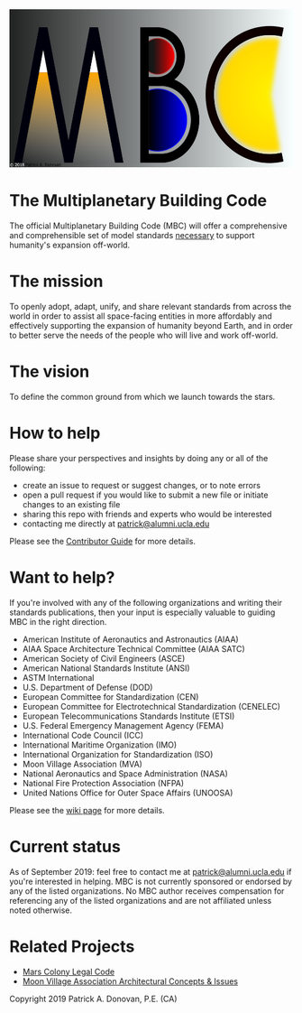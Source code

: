 <img src="https://github.com/Engineer1119/space-bc/blob/master/LOGO4%20png.png" width="538" height="280" />

# The Multiplanetary Building Code
The official Multiplanetary Building Code (MBC) will offer a comprehensive and comprehensible set of model standards [necessary](https://github.com/Engineer1119/space-bc/wiki) to support humanity's expansion off-world.

# The mission
To openly adopt, adapt, unify, and share relevant standards from across the world in order to assist all space-facing entities in more affordably and effectively supporting the expansion of humanity beyond Earth, and in order to better serve the needs of the people who will live and work off-world.

# The vision
To define the common ground from which we launch towards the stars.

# How to help
Please share your perspectives and insights by doing any or all of the following:
- create an issue to request or suggest changes, or to note errors
- open a pull request if you would like to submit a new file or initiate changes to an existing file
- sharing this repo with friends and experts who would be interested
- contacting me directly at patrick@alumni.ucla.edu

Please see the [Contributor Guide](https://github.com/Engineer1119/space-bc/blob/master/CONTRIBUTING.md) for more details.

# Want to help?
If you're involved with any of the following organizations and writing their standards publications, then your input is especially valuable to guiding MBC in the right direction.
- American Institute of Aeronautics and Astronautics (AIAA)
- AIAA Space Architecture Technical Committee (AIAA SATC)
- American Society of Civil Engineers (ASCE)
- American National Standards Institute (ANSI)
- ASTM International
- U.S. Department of Defense (DOD)
- European Committee for Standardization (CEN)
- European Committee for Electrotechnical Standardization (CENELEC)
- European Telecommunications Standards Institute (ETSI)
- U.S. Federal Emergency Management Agency (FEMA) 
- International Code Council (ICC)
- International Maritime Organization (IMO)
- International Organization for Standardization (ISO)
- Moon Village Association (MVA)
- National Aeronautics and Space Administration (NASA)
- National Fire Protection Association (NFPA)
- United Nations Office for Outer Space Affairs (UNOOSA)

Please see the [wiki page](https://github.com/Engineer1119/space-bc/wiki/Who-can-help%3F) for more details.

# Current status
As of September 2019: feel free to contact me at patrick@alumni.ucla.edu if you're interested in helping. MBC is not currently sponsored or endorsed by any of the listed organizations. No MBC author receives compensation for referencing any of the listed organizations and are not affiliated unless noted otherwise.

# Related Projects
- [Mars Colony Legal Code](http://marslegalcode.org/)
- [Moon Village Association Architectural Concepts & Issues](https://moonvillageassociation.org/about/projects/architectural-concepts/)

Copyright 2019 Patrick A. Donovan, P.E. (CA)
